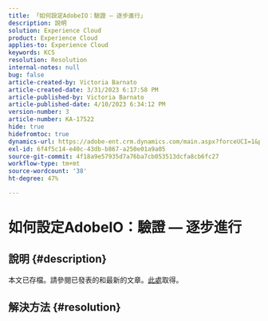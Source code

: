 ```yaml
---
title: 「如何設定AdobeIO：驗證 — 逐步進行」
description: 說明
solution: Experience Cloud
product: Experience Cloud
applies-to: Experience Cloud
keywords: KCS
resolution: Resolution
internal-notes: null
bug: false
article-created-by: Victoria Barnato
article-created-date: 3/31/2023 6:17:58 PM
article-published-by: Victoria Barnato
article-published-date: 4/10/2023 6:34:12 PM
version-number: 3
article-number: KA-17522
hide: true
hidefromtoc: true
dynamics-url: https://adobe-ent.crm.dynamics.com/main.aspx?forceUCI=1&pagetype=entityrecord&etn=knowledgearticle&id=68443d5a-f0cf-ed11-b597-6045bd006079
exl-id: 6f4f5c14-e40c-43db-b867-a250e01a9a05
source-git-commit: 4f18a9e57935d7a76ba7cb053513dcfa8cb6fc27
workflow-type: tm+mt
source-wordcount: '38'
ht-degree: 47%

---
```


# 如何設定AdobeIO：驗證 — 逐步進行

## 說明 {#description}

本文已存檔。請參閱已發表的和最新的文章。[此處](https://experienceleague.adobe.com/search.html#sort=relevancy)取得。

## 解決方法 {#resolution}
